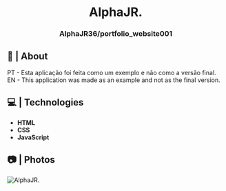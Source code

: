 <h1 align="center">
  <br>
  AlphaJR.
  <br>
</h1>

<h3 align=center>AlphaJR36/portfolio_website001</h3>

## 🍭 | About

PT - Esta aplicação foi feita como um exemplo e não como a versão final.
EN - This application was made as an example and not as the final version.

## 💻 | Technologies

*    **HTML**
*    **CSS**
*    **JavaScript**


## 📷 | Photos

![AlphaJR.](#)